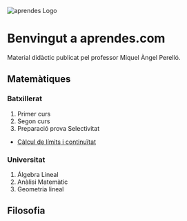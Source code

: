 ![aprendes Logo](https://github.com/maperello/maperello.github.io/blob/main/logo-aprendes.jpg)

# Benvingut a aprendes.com

Material didàctic publicat pel professor Miquel Àngel Perelló.

## Matemàtiques

### Batxillerat

1. Primer curs
2. Segon curs
3. Preparació prova Selectivitat

* [Càlcul de límits i continuïtat](https://github.com/maperello/maperello.github.io/edit/main/funcTeo.pdf)

### Universitat

1. Álgebra Lineal
2. Anàlisi Matemàtic
3. Geometria lineal

## Filosofia
